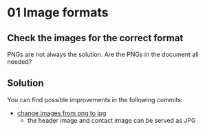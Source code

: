 # 01 Image formats

## Check the images for the correct format

PNGs are not always the solution. Are the PNGs in the document all needed?

## Solution

You can find possible improvements in the following commits:

 - [change images from png to jpg](https://github.com/stefanjudis/webperf-101-workshop-final/commit/ccfbaf51fb437a767045bb1c03f6930f0d399e74)
   - the header image and contact image can be served as JPG